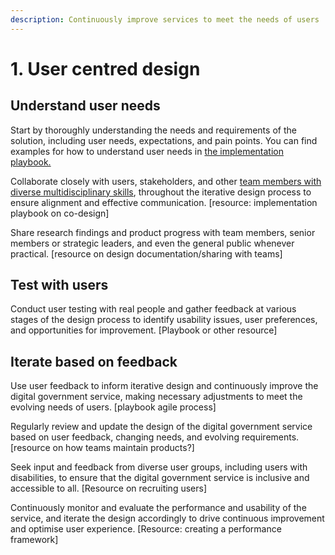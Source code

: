 ```yaml
---
description: Continuously improve services to meet the needs of users
---
```


# 1. User centred design

## Understand user needs

Start by thoroughly understanding the needs and requirements of the solution, including user needs, expectations, and pain points. You can find examples for how to understand user needs in [the implementation playbook.](https://govstack.gitbook.io/implementation-playbook/govstack-implementation-playbook/design-and-delivery/user-journeys)

Collaborate closely with users, stakeholders, and other [team members with diverse multidisciplinary skills](https://app.gitbook.com/o/pxmRWOPoaU8fUAbbcrus/s/4D3oEcPGpYoKnwkQmCzJ/govstack-implementation-playbook/sample-digital-team-composition), throughout the iterative design process to ensure alignment and effective communication. \[resource: implementation playbook on co-design]

Share research findings and product progress with team members, senior members or strategic leaders, and even the general public whenever practical. \[resource on design documentation/sharing with teams]

## Test with users

Conduct user testing with real people and gather feedback at various stages of the design process to identify usability issues, user preferences, and opportunities for improvement. \[Playbook or other resource]

## Iterate based on feedback

Use user feedback to inform iterative design and continuously improve the digital government service, making necessary adjustments to meet the evolving needs of users. \[playbook agile process]

Regularly review and update the design of the digital government service based on user feedback, changing needs, and evolving requirements. \[resource on how teams maintain products?]

Seek input and feedback from diverse user groups, including users with disabilities, to ensure that the digital government service is inclusive and accessible to all. \[Resource on recruiting users]

Continuously monitor and evaluate the performance and usability of the service, and iterate the design accordingly to drive continuous improvement and optimise user experience. \[Resource: creating a performance framework]
